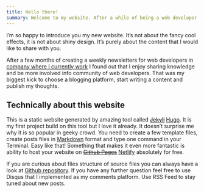 ```yaml
---
title: Hello there!
summary: Welcome to my website. After a while of being a web developer I found out that It gives my a massive pleasure to share knowledge, so I decided to run this blog.
---
```


I’m so happy to introduce you my new website. It’s not about the fancy cool effects, it is not about shiny design. It’s purely about the content that I would like to share with you.

After a few months of creating a weekly newsletters for web developers in [company where I currently work](http://www.creare.co.uk/) I found out that I enjoy sharing knowledge and be more involved info community of web developers. That was my biggest kick to choose a blogging platform, start writing a content and publish my thoughts.

## Technically about this website

This is a static website generated by amazing tool called ~~[Jekyll](https://jekyllrb.com/)~~ [Hugo](https://pawelgrzybek.com/from-jekyll-to-hugo-from-github-pages-to-netlify/). It is my first project build on this tool but I love it already. It doesn’t surprise me why it is so popular in geeky crowd. You need to create a few template files, create posts files in [Markdown](http://daringfireball.net/projects/markdown/) format and type one command in your Terminal. Easy like that! Something that makes it even more fantastic is ability to host your website on ~~[Github Pages](https://pages.github.com/)~~ [Netlify](https://pawelgrzybek.com/from-jekyll-to-hugo-from-github-pages-to-netlify/) absolutely for free.

If you are curious about files structure of source files you can always have a look at [Github repository](https://github.com/pawelgrzybek/pawelgrzybek.com). If you have any further question  feel free to use Disqus that I implemented as my comments platform. Use RSS Feed to stay tuned about new posts.
